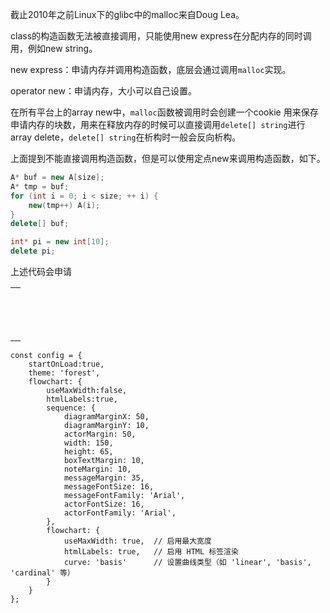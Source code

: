 截止2010年之前Linux下的glibc中的malloc来自Doug Lea。

class的构造函数无法被直接调用，只能使用new express在分配内存的同时调用，例如new string。

new express：申请内存并调用构造函数，底层会通过调用`malloc`实现。

operator new：申请内存，大小可以自己设置。

在所有平台上的array new中，`malloc`函数被调用时会创建一个cookie 用来保存申请内存的块数，用来在释放内存的时候可以直接调用`delete[] string`进行array delete，`delete[] string`在析构时一般会反向析构。

上面提到不能直接调用构造函数，但是可以使用定点new来调用构造函数，如下。

```cpp
A* buf = new A[size];
A* tmp = buf;
for (int i = 0; i < size; ++ i) {
	new(tmp++) A(i);
}
delete[] buf;
```

 

```cpp
int* pi = new int[10];
delete pi;
```

上述代码会申请

|      |
| ---- |
|      |
|      |
|      |
|      |
|      |
|      |
|      |
|      |
|      |
|      |
|      |
|      |
|      |
|      |



```
const config = {
    startOnLoad:true,
    theme: 'forest',
    flowchart: {
        useMaxWidth:false,
        htmlLabels:true,
		sequence: {
			diagramMarginX: 50,
			diagramMarginY: 10,
			actorMargin: 50,
			width: 150,
			height: 65,
			boxTextMargin: 10,
			noteMargin: 10,
			messageMargin: 35,
			messageFontSize: 16,
			messageFontFamily: 'Arial',
			actorFontSize: 16,
			actorFontFamily: 'Arial',
		},
		flowchart: {
			useMaxWidth: true,  // 启用最大宽度
			htmlLabels: true,   // 启用 HTML 标签渲染
			curve: 'basis'      // 设置曲线类型（如 'linear', 'basis', 'cardinal' 等）
		}
    }
};
```

